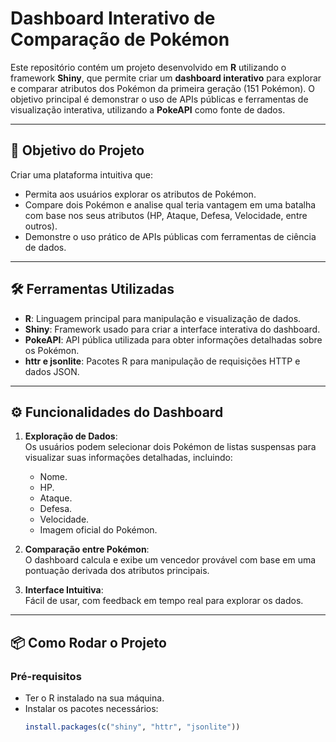 # Dashboard Interativo de Comparação de Pokémon

Este repositório contém um projeto desenvolvido em **R** utilizando o framework **Shiny**, que permite criar um **dashboard interativo** para explorar e comparar atributos dos Pokémon da primeira geração (151 Pokémon). O objetivo principal é demonstrar o uso de APIs públicas e ferramentas de visualização interativa, utilizando a **PokeAPI** como fonte de dados.

---

## 🎯 **Objetivo do Projeto**

Criar uma plataforma intuitiva que:
- Permita aos usuários explorar os atributos de Pokémon.
- Compare dois Pokémon e analise qual teria vantagem em uma batalha com base nos seus atributos (HP, Ataque, Defesa, Velocidade, entre outros).
- Demonstre o uso prático de APIs públicas com ferramentas de ciência de dados.

---

## 🛠️ **Ferramentas Utilizadas**

- **R**: Linguagem principal para manipulação e visualização de dados.
- **Shiny**: Framework usado para criar a interface interativa do dashboard.
- **PokeAPI**: API pública utilizada para obter informações detalhadas sobre os Pokémon.
- **httr e jsonlite**: Pacotes R para manipulação de requisições HTTP e dados JSON.

---

## ⚙️ **Funcionalidades do Dashboard**

1. **Exploração de Dados**:  
   Os usuários podem selecionar dois Pokémon de listas suspensas para visualizar suas informações detalhadas, incluindo:
   - Nome.
   - HP.
   - Ataque.
   - Defesa.
   - Velocidade.
   - Imagem oficial do Pokémon.

2. **Comparação entre Pokémon**:  
   O dashboard calcula e exibe um vencedor provável com base em uma pontuação derivada dos atributos principais.

3. **Interface Intuitiva**:  
   Fácil de usar, com feedback em tempo real para explorar os dados.

---

## 📦 **Como Rodar o Projeto**

### Pré-requisitos
- Ter o R instalado na sua máquina.
- Instalar os pacotes necessários:
  ```R
  install.packages(c("shiny", "httr", "jsonlite"))
